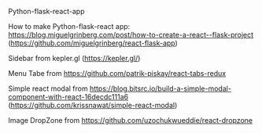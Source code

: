 Python-flask-react-app

How to make Python-flask-react app: https://blog.miguelgrinberg.com/post/how-to-create-a-react--flask-project (https://github.com/miguelgrinberg/react-flask-app)

Sidebar from kepler.gl (https://kepler.gl/)

Menu Tabe from https://github.com/patrik-piskay/react-tabs-redux

Simple react modal from https://blog.bitsrc.io/build-a-simple-modal-component-with-react-16decdc111a6 (https://github.com/krissnawat/simple-react-modal)

Image DropZone from https://github.com/uzochukwueddie/react-dropzone
